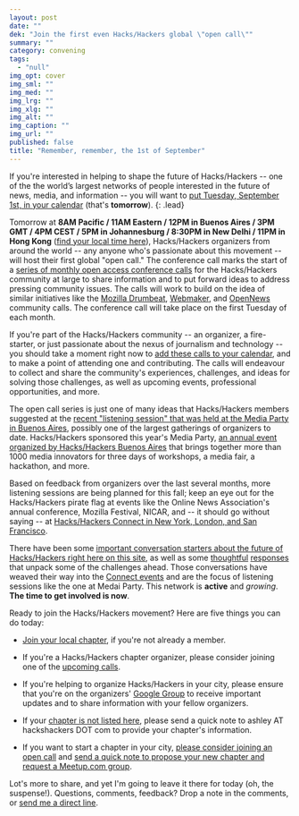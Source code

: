 ```yaml
---
layout: post
date: ""
dek: "Join the first even Hacks/Hackers global \"open call\""
summary: ""
category: convening
tags: 
  - "null"
img_opt: cover
img_sml: ""
img_med: ""
img_lrg: ""
img_xlg: ""
img_alt: ""
img_caption: ""
img_url: ""
published: false
title: "Remember, remember, the 1st of September"
---
```




If you're interested in helping to shape the future of Hacks/Hackers -- one of the the world’s largest networks of people interested in the future of news, media, and information -- you will want to [put Tuesday, September 1st, in your calendar][calendar] (that's **tomorrow**). 
{: .lead}

Tomorrow at **8AM Pacific / 11AM Eastern / 12PM in Buenos Aires / 3PM GMT / 4PM CEST / 5PM in Johannesburg / 8:30PM in New Delhi / 11PM in Hong Kong** ([find your local time here](http://www.timeanddate.com/worldclock/fixedtime.html?msg=Hacks%2FHackers+Global+Open+Call&iso=20150901T08&p1=224&am=30)), Hacks/Hackers organizers from around the world -- any anyone who's passionate about this movement -- will host their first global "open call." The conference call marks the start of a [series of monthly open access conference calls][calendar] for the Hacks/Hackers community at large to share information and to put forward ideas to address pressing community issues. The calls will work to build on the idea of similar initiatives like the [Mozilla Drumbeat](https://wiki.mozilla.org/Drumbeat/Community-Calls/2010), [Webmaker](https://wiki.mozilla.org/Webmakers/Community_Calls_Archive), and [OpenNews](https://opennews.org/what/community/calls/) community calls. The conference call will take place on the first Tuesday of each month.

If you're part of the Hacks/Hackers community -- an organizer, a fire-starter, or just passionate about the nexus of journalism and technology -- you should take a moment right now to [add these calls to your calendar][calendar], and to make a point of attending one and contributing. The calls will endeavour to collect and share the community's experiences, challenges, and ideas for solving those challenges, as well as upcoming events, professional opportunities, and more.

The open call series is just one of many ideas that Hacks/Hackers members suggested at the [recent "listening session" that was held at the Media Party in Buenos Aires](https://twitter.com/HacksHackers/status/636911612868300800), possibly one of the largest gatherings of organizers to date. Hacks/Hackers sponsored this year's Media Party, [an annual event organized by Hacks/Hackers Buenos Aires](http://mediaparty.info/en/) that brings together more than 1000 media innovators for three days of workshops, a media fair, a hackathon, and more.

Based on feedback from organizers over the last several months, more listening sessions are being planned for this fall; keep an eye out for the Hacks/Hackers pirate flag at events like the Online News Association's annual conference, Mozilla Festival, NICAR, and -- it should go without saying -- at [Hacks/Hackers Connect in New York, London, and San Francisco](http://connect.hackshackers.com/).

There have been some [important conversation starters about the future of Hacks/Hackers right here on this site](http://phillipadsmith.com/2015/06/what-is-hacks-hackers.html), as well as some [thoughtful](http://pudo.org/blog/2015/06/04/hacks-hackers.html) [responses](http://pudo.org/blog/2015/06/04/hacks-hackers.html#comment-2064909434) that unpack some of the challenges ahead. Those conversations have weaved their way into the [Connect events](https://storify.com/burtherman/hacks-hackers-launches-connect-series-in-berlin) and are the focus of listening sessions like the one at Medai Party. This network is **active** and _growing_. **The time to get involved is now**.

Ready to join the Hacks/Hackers movement? Here are five things you can do today:

* [Join your local chapter](http://www.meetup.com/pro/hackshackers/), if you're not already a member.

* If you're a Hacks/Hackers chapter organizer, please consider joining one of the [upcoming calls][calendar]. 

* If you're helping to organize Hacks/Hackers in your city, please ensure that you're on the organizers' [Google Group](https://groups.google.com/forum/#!forum/hackshackersorganizers) to receive important updates and to share information with your fellow organizers.

* If your [chapter is not listed here](http://hackshackers.com/chapters/), please send a quick note to ashley AT hackshackers DOT com to provide your chapter's information.

* If you want to start a chapter in your city, [please consider joining an open call][calendar] and [send a quick note to propose your new chapter and request a Meetup.com group](http://hackshackers.com/resources/join/).

Lot's more to share, and yet I'm going to leave it there for today (oh, the suspense!). Questions, comments, feedback? Drop a note in the comments, or [send me a direct line](/about#contact).


[calendar]: http://hackshackers.com/global-open-calls/

